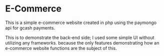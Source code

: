 # E-Commerce
This is a simple e-commerce website created in php using the paymongo api for gcash payments.

This is to demonstrate the back-end side; I used some simple UI without utilizing any frameworks.
because the only features demonstrating how an e-commerce website functions are the subject of this.
